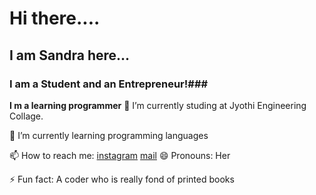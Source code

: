 # Hi there....
## I am Sandra here...
### I am a Student and an Entrepreneur!###
**I m a learning programmer**
🔭 I’m currently studing at Jyothi Engineering Collage.

🌱 I’m currently learning programming languages

📫 How to reach me: [instagram](https://www.instagram.com/__zet_wounded_beast/)
                    [mail](sandraantony2002@gmail.com)
😄 Pronouns: Her

⚡ Fun fact: A coder who is really fond of printed books